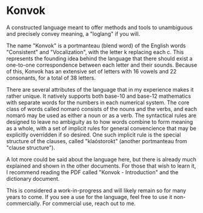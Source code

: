 # Konvok
A constructed language meant to offer methods and tools to unambiguous and precisely convey meaning, a "loglang" if you will.

The name "Konvok" is a portmanteau (blend word) of the English words "Consistent" and "Vocalization", with the letter k replacing each c. This represents the founding idea behind the language that there should exist a one-to-one correspondence between each letter and their sounds. Because of this, Konvok has an extensive set of letters with 16 vowels and 22 consonants, for a total of 38 letters.

There are several attributes of the language that in my experience makes it rather unique. It natively supports both base-10 and base-12 mathematics with separate words for the numbers in each numerical system. The core class of words called nomaró consists of the nouns and the verbs, and each nomaró may be used as either a noun or as a verb. The syntactical rules are designed to leave no ambiguity as to how words combine to form meaning as a whole, with a set of implicit rules for general convencience that may be explicitly overridden if so desired. One such implicit rule is the special structure of the clauses, called "klaóstorokt" (another portmanteau from "clause structure").

A lot more could be said about the language here, but there is already much explained and shown in the other documents. For those that wish to learn it, I recommend reading the PDF called "Konvok - Introduction" and the dictionary document.

This is considered a work-in-progress and will likely remain so for many years to come. If you see a use for the language, feel free to use it non-commercially. For commercial use, reach out to me.
